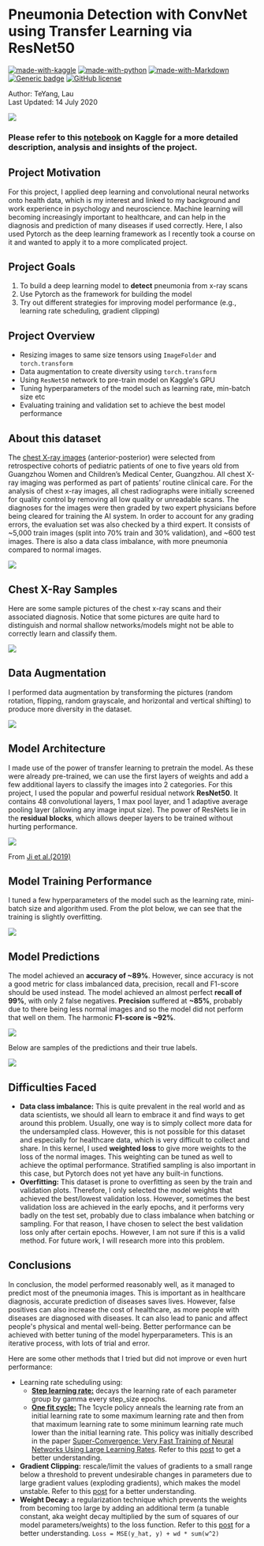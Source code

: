 # Pneumonia Detection with ConvNet using Transfer Learning via ResNet50 

[![made-with-kaggle](https://img.shields.io/badge/Made%20with-Kaggle-lightblue.svg)](https://www.kaggle.com/)
[![made-with-python](https://img.shields.io/badge/Made%20with-Python-blue.svg)](https://www.python.org/)
[![made-with-Markdown](https://img.shields.io/badge/Made%20with-Markdown-1f425f.svg)](http://commonmark.org)
[![Generic badge](https://img.shields.io/badge/STATUS-COMPLETED-<COLOR>.svg)](https://shields.io/)
[![GitHub license](https://img.shields.io/github/license/teyang-lau/Dog_Breeds_Classification_CNN.svg)](https://github.com/teyang-lau/Dog_Breeds_Classification_CNN/blob/master/LICENSE)

Author: TeYang, Lau <br>
Last Updated: 14 July 2020

<img src = './Pictures/pneumonia.jpg'>

### **Please refer to this [notebook](https://www.kaggle.com/teyang/pneumonia-detection-resnets-pytorch?scriptVersionId=38723009) on Kaggle for a more detailed description, analysis and insights of the project.** 



## **Project Motivation** 

For this project, I applied deep learning and convolutional neural networks onto health data, which is my interest and linked to my background and work experience in psychology and neuroscience. Machine learning will becoming increasingly important to healthcare, and can help in the diagnosis and prediction of many diseases if used correctly. Here, I also used Pytorch as the deep learning framework as I recently took a course on it and wanted to apply it to a more complicated project.



## **Project Goals** 

1. To build a deep learning model to **detect** pneumonia from x-ray scans
2. Use Pytorch as the framework for building the model
3.  Try out different strategies for improving model performance (e.g., learning rate scheduling, gradient clipping)



## **Project Overview** 

* Resizing images to same size tensors using `ImageFolder` and `torch.transform`
* Data augmentation to create diversity using `torch.transform`
* Using `ResNet50` network to pre-train model on Kaggle's GPU
* Tuning hyperparameters of the model such as learning rate, min-batch size etc
* Evaluating training and validation set to achieve the best model performance



## **About this dataset** 

The [chest X-ray images](https://data.mendeley.com/datasets/rscbjbr9sj/2) (anterior-posterior) were selected from retrospective cohorts of pediatric patients of one to five years old from Guangzhou Women and Children’s Medical Center, Guangzhou. All chest X-ray imaging was performed as part of patients’ routine clinical care. For the analysis of chest x-ray images, all chest radiographs were initially screened for quality control by removing all low quality or unreadable scans. The diagnoses for the images were then graded by two expert physicians before being cleared for training the AI system. In order to account for any grading errors, the evaluation set was also checked by a third expert. It consists of ~5,000 train images (split into 70% train and 30% validation), and ~600 test images. There is also a data class imbalance, with more pneumonia compared to normal images.

<img src = './Pictures/data_inbalance.png'>



## Chest X-Ray Samples

Here are some sample pictures of the chest x-ray scans and their associated diagnosis. Notice that some pictures are quite hard to distinguish and normal shallow networks/models might not be able to correctly learn and classify them.

<img src = './Pictures/train_samples.png'>



## **Data Augmentation** 

I performed data augmentation by transforming the pictures (random rotation, flipping, random grayscale, and horizontal and vertical shifting) to produce more diversity in the dataset. 

<img src = './Pictures/train_grid.png'>



## **Model Architecture** 

I made use of the power of transfer learning to pretrain the model. As these were already pre-trained, we can use the first layers of weights and add a few additional layers to classify the images into 2 categories. For this project, I used the popular and powerful residual network **ResNet50**. It contains 48 convolutional layers, 1 max pool layer, and 1 adaptive average pooling layer (allowing any image input size). The power of ResNets lie in the **residual blocks**, which allows deeper layers to be trained without hurting performance.

<img src = './Pictures/resnet50_architecture.png'>

From [Ji et al.(2019)](https://www.researchgate.net/publication/331364877_Optimized_Deep_Convolutional_Neural_Networks_for_Identification_of_Macular_Diseases_from_Optical_Coherence_Tomography_Images)



## **Model Training Performance** 

I tuned a few hyperparameters of the model such as the learning rate, mini-batch size and algorithm used. From the plot below, we can see that the training is slightly overfitting.

<img src = './Pictures/train_val_plot.png'>



## **Model Predictions** 

The model achieved an **accuracy of ~89%**. However, since accuracy is not a good metric for class imbalanced data, precision, recall and F1-score should be used instead. The model achieved an almost perfect **recall of 99%**, with only 2 false negatives. **Precision** suffered at **~85%**, probably due to there being less normal images and so the model did not perform that well on them. The harmonic **F1-score is ~92%**. 

<img src = './Pictures/confusion_matrix.png'>



Below are samples of the predictions and their true labels. 



<img src = './Pictures/predictions_labels.png'>



## **Difficulties Faced** 

* **Data class imbalance:** This is quite prevalent in the real world and as data scientists, we should all learn to embrace it and find ways to get around this problem. Usually, one way is to simply collect more data for the undersampled class. However, this is not possible for this dataset and especially for healthcare data, which is very difficult to collect and share. In this kernel, I used **weighted loss** to give more weights to the loss of the normal images. This weighting can be tuned as well to achieve the optimal performance. Stratified sampling is also important in this case, but Pytorch does not yet have any built-in functions.
* **Overfitting:** This dataset is prone to overfitting as seen by the train and validation plots. Therefore, I only selected the model weights that achieved the best/lowest validation loss. However, sometimes the best validation loss are achieved in the early epochs, and it performs very badly on the test set, probably due to class imbalance when batching or sampling. For that reason, I have chosen to select the best validation loss only after certain epochs. However, I am not sure if this is a valid method. For future work, I will research more into this problem.



## **Conclusions** 

In conclusion, the model performed reasonably well, as it managed to predict most of the pneumonia images. This is important as in healthcare diagnosis, accurate prediction of diseases saves lives. However, false positives can also increase the cost of healthcare, as more people with diseases are diagnosed with diseases. It can also lead to panic and affect people's physical and mental well-being. Better performance can be achieved with better tuning of the model hyperparameters. This is an iterative process, with lots of trial and error.

Here are some other methods that I tried but did not improve or even hurt performance:

- Learning rate scheduling using:
  - [**Step learning rate:**](https://pytorch.org/docs/stable/_modules/torch/optim/lr_scheduler.html#StepLR) decays the learning rate of each parameter group by gamma every step_size epochs.
  - [**One fit cycle:**](https://pytorch.org/docs/stable/_modules/torch/optim/lr_scheduler.html#OneCycleLR) The 1cycle policy anneals the learning rate from an initial learning rate to some maximum learning rate and then from that maximum learning rate to some minimum learning rate much lower than the initial learning rate. This policy was initially described in the paper [Super-Convergence: Very Fast Training of Neural Networks Using Large Learning Rates](https://arxiv.org/abs/1708.07120). Refer to this [post](https://sgugger.github.io/the-1cycle-policy.html) to get a better understanding.
- **Gradient Clipping:** rescale/limit the values of gradients to a small range below a threshold to prevent undesirable changes in parameters due to large gradient values (exploding gradients), which makes the model unstable. Refer to this [post](https://towardsdatascience.com/what-is-gradient-clipping-b8e815cdfb48) for a better understanding.
- **Weight Decay:** a regularization technique which prevents the weights from becoming too large by adding an additional term (a tunable constant, aka weight decay multiplied by the sum of squares of our model parameters/weights) to the loss function. Refer to this [post](https://towardsdatascience.com/this-thing-called-weight-decay-a7cd4bcfccab) for a better understanding. `Loss = MSE(y_hat, y) + wd * sum(w^2)`


